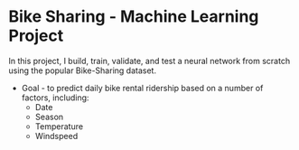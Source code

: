 # Bike Sharing - Machine Learning Project

In this project, I build, train, validate, and test a neural network from scratch using the popular Bike-Sharing dataset. 

- Goal - to predict daily bike rental ridership based on a number of factors, including:
    - Date
    - Season
    - Temperature
    - Windspeed

